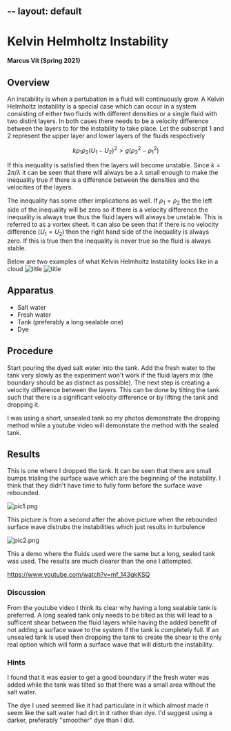 --
layout: default
--
# Kelvin Helmholtz Instability

#### Marcus Vit (Spring 2021)

## Overview

An instability is when a pertubation in a fluid will continuously grow. A Kelvin Helmholtz instability is a special case which can occur in a system consisting of either two fluids with different densities or a single fluid with two distint layers. In both cases there needs to be a velocity difference between the layers to for the instability to take place. Let the subscript 1 and 2 represent the upper layer and lower layers of the fluids respectively

$$k\rho_1\rho_2(U_1 - U_2)^2 > g(\rho_2^2 - \rho_1^2)$$

If this inequality is satisfied then the layers will become unstable. Since $k = 2\pi/\lambda$ it can be seen that there will always be a $\lambda$ small enough to make the inequality true if there is a difference between the densities and the velocities of the layers.

The inequality has some other implications as well. If $\rho_1 = \rho_2$ the the left side of the inequality will be zero so if there is a velocity difference the inequality is always true thus the fluid layers will always be unstable. This is referred to as a vortex sheet.
It can also be seen that if there is no velocity difference ($U_1 = U_2$) then the right hand side of the inequality is always zero. If this is true then the inequality is never true so the fluid is always stable.

Below are two examples of what Kelvin Helmholtz Instability looks like in a cloud
![title](https://images2.minutemediacdn.com/image/upload/c_fill,g_auto,h_1248,w_2220/f_auto,q_auto,w_1100/v1555929360/shape/mentalfloss/6a0105371bb32c970b01157111fe00970b-750wi-565x369_5.jpg)
![title](https://liquifun.files.wordpress.com/2013/02/kelvin_helmholtz_clouds.jpg)

## Apparatus

- Salt water
- Fresh water
- Tank (preferably a long sealable one)
- Dye


## Procedure

Start pouring the dyed salt water into the tank. Add the fresh water to the tank very slowly as the experiment won't work if the fluid layers mix (the boundary should be as distinct as possible). The next step is creating a velocity difference between the layers. This can be done by tilting the tank such that there is a significant velocity difference or by lifting the tank and dropping it.

I was using a short, unsealed tank so my photos demonstrate the dropping method while a youtube video will demonstate the method with the sealed tank.

## Results

This is one where I dropped the tank. It can be seen that there are small bumps trialing the surface wave which are the beginning of the instability. I think that they didn't have time to fully form before the surface wave rebounded.

![pic1.png](attachment:pic1.png)

This picture is from a second  after the above picture when the rebounded surface wave distrubs the instabilities which just results in turbulence

![pic2.png](attachment:pic2.png)

This a demo where the fluids used were the same but a long, sealed tank was used. The results are much clearer than the one I attempted.

https://www.youtube.com/watch?v=mf_143gkKSQ

### Discussion

From the youtube video I think its clear why having a long sealable tank is preferred. A long sealed tank only needs to be tilted as this will lead to a sufficent shear between the fluid layers while having the added benefit of not adding a surface wave to the system if the tank is completely full. If an unsealed tank is used then dropping the tank to create the shear is the only real option which will form a surface wave that will disturb the instability.

### Hints

I found that it was easier to get a good boundary if the fresh water was added while the tank was tilted so that there was a small area without the salt water.

The dye I used seemed like it had particulate in it which almost made it seem like the salt water had dirt in it rather than dye. I'd suggest using a darker, preferably "smoother" dye than I did.


```python

```
